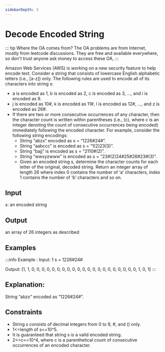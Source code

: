 ```yaml
---
sidebarDepth: 3
---
```

# Decode Encoded String

::: tip Where the OA comes from?
The OA problems are from Internet, mostly from leetcode discussions. They are free and available everywhere, so don't trust anyone ask money to access these OA,
:::

Amazon Web Services (AWS) is working on a new security feature to help encode text. Consider a string that consists of lowercase English alphabetic letters (i.e., [a-z]) only. The following rules are used to encode all of its characters into string s: 

* a is encoded as 1, b is encoded as 2, c is encoded as 3, …, and i is encoded as 9.
* j is encoded as 10#, k is encoded as 11#, l is encoded as 12#, …, and z is encoded as 26#.
* If there are two or more consecutive occurrences of any character, then the character count is written within parentheses (i.e., (c), where c is an integer denoting the count of consecutive occurrences being encoded) immediately following the encoded character. For example, consider the following string encodings:
  * String “abzx” encoded as s = “1226#24#”.
  * String “aabccc” is encoded as s = “1(2)23(3)”.
  * String “bajj” is encoded as s = “2110#(2)”.
  * String “wwxyzwww” is encoded as s = “23#(2)24#25#26#23#(3)”.
  * Given an encoded string s, determine the character counts for each letter of the original, decoded string. Return an integer array of length 26 where index 0 contains the number of ‘a’ characters, index 1 contains the number of ‘b’ characters and so on.
  
## Input
s: an encoded string

## Output
an array of 26 integers as described

## Examples
:::info Example :
Input: 1
s = 1226#24#

Output:
[1, 1, 0, 0, 0, 0, 0, 0, 0, 0, 0, 0, 0, 0, 0, 0, 0, 0, 0, 0, 0, 0, 0, 1, 0, 1]
:::

## Explanation:
String “abzx” encoded as “1226#24#”.

## Constraints
* String s consists of decimal integers from 0 to 9, #, and () only.
* 1<=length of s<=10^5.
* It is guaranteed that string s is a valid encoded string.
* 2<=c<=10^4, where c is a parenthetical count of consecutive occurrences of an encoded character.

